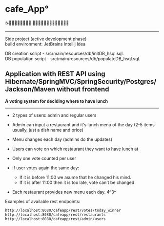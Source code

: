 # cafe_App&#176;

☕🍦🍨🍩🍰🧉🧁🍮🍵 🍷🍟🍕🥪🌮🥙🍚🍛🍜🍢🍣🍤🥤
***
Side project (active development phase)  
build environment: JetBrains Intellij Idea

DB creation script - src/main/resources/db/initDB_hsql.sql.  
DB population script - src/main/resources/db/populateDB_hsql.sql.

## Application with REST API using Hibernate/SpringMVC/SpringSecurity/Postgres/Jackson/Maven without frontend

__A voting system for deciding where to have lunch__

---
+ 2 types of users: admin and regular users 

+ Admin can input a restaurant and it's lunch menu of the day (2-5 items usually, just a dish name and price)

+ Menu changes each day (admins do the updates)

+ Users can vote on which restaurant they want to have lunch at

+ Only one vote counted per user

+ If user votes again the same day:

    + If it is before 11:00 we asume that he changed his mind.  
    + If it is after 11:00 then it is too late, vote can't be changed

+ Each restaurant provides new menu each day.
4^3^

Examples of available rest endpoints:

```
http://localhost:8080/cafeapp/rest/votes/today_winner
http://localhost:8080/cafeapp/rest/restaurants
http://localhost:8080/cafeapp/rest/admin/users

